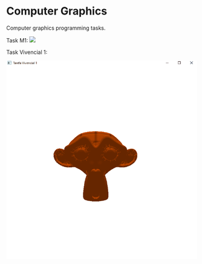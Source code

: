 # Computer Graphics
Computer graphics programming tasks.

Task M1:
![](https://lh3.googleusercontent.com/fife/APg5EOaFm3egdqm4L5iX7OShLRD-a0T5AAkiUl7lJJjURlO-o9avcgp1tPp9vqnC8tQjJqcytRgrJhWdWGQ3PDOkRAhpN7ye_svTZuQ4keVu0hZ3OB84QvdStoD_oAIBAkKZkzdGhU_7xNCuUdKxbf6w3YIRFJDH6CcXYcluSm1GJBy7KGPKmu9p9TC4_jrT2NipoHxeGbnfY41byHMgQHOVzVkvvkRKFHT8Uv7DiT3v6PAeVIvtsfx4hDSL9UuYS3dGgIm0PGIIkgZp2dd_7WmGP6xDFblgDFFT9XdtQqgwCBRvo2i-K2xqw8NZ9Ky4ydKY7p8q1RmdzY2dlIDBzciVcKEsmn2NTSbnUyQIbGf1Sj_5K-WSjJGzQrU2aJx9RwQOqTTv0gzOtE_q8rx8UraxiU2OpMZqPPDcC7J4kJMOnFFyFjloNcqKsiDG3q-_O-Xc452T8fXDDRWfPmKJ5iO-3ub7BuEh6AO_r1gtsm10YlqSthQOG1JaoBRlq79juzipIk0C4GsnCEKFjy3uRgYxpSR_UifI8Y4GY94jShS8poh6G0tqHKOJ4SG3n2YRm1XDr7JQCCX3Su4SmLsY464t1fTCxfdLjP1mecE7F6x4W8s-7GvBrdDKhXtMIpt2wkixuU6TCR5wKvDqWNafwDZviYsN5GeMIOfsaG-L9_x8iBabpj3QS8T3cCnfh6_e3NUdny_3EAKzK2bCbnbREgPlXJvXehk3OTN0OzTZ4O420lfZU3AM0dh3FaMzGWyq5MbBrmTnCaypRLuls2t04zFDs7TJI1aPmOjAleweoAe_Kfk_s0O7S3gl3zrNw2-rTbG_B4z3x_gm2fciMI-AsUBBFV44jtuZks71R-YHlb1pDiKoxAquElpfL6uy34Cc2b0d6qba4FA-IXF9XtPUQIIUnjkn9KQwVwun2G0UL3C2SzgblAHsRDxOCxPsOcdoQVBAUHl91Uz67aG_=w1920-h969)

Task Vivencial 1:

![](https://github.com/leonhar001/ComputerGraphics/blob/main/GB1/suzanne0.gif?raw=true)
